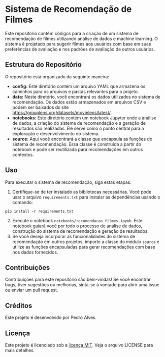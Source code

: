 <!DOCTYPE html>
<html>

<head>
    <title>Sistema de Recomendação de Filmes</title>
</head>

<body>

<h1>Sistema de Recomendação de Filmes</h1>

<p>Este repositório contém códigos para a criação de um sistema de recomendação de filmes utilizando análise de dados e machine learning. O sistema é projetado para sugerir filmes aos usuários com base em suas preferências de avaliação e nos padrões de avaliação de outros usuários.</p>

<h2>Estrutura do Repositório</h2>

<p>O repositório está organizado da seguinte maneira:</p>

<ul>
    <li><strong>config:</strong> Este diretório contém um arquivo YAML que armazena os caminhos para os arquivos e pastas relevantes para o projeto.</li>
    <li><strong>data:</strong> Neste diretório, você encontrará os dados utilizados no sistema de recomendação. Os dados estão armazenados em arquivos CSV e podem ser baixados do site <a href="https://grouplens.org/datasets/movielens/latest/">https://grouplens.org/datasets/movielens/latest/</a>.</li>
    <li><strong>notebooks:</strong> Este diretório contém um notebook Jupyter onde a análise de dados, a criação do sistema de recomendação e a geração de resultados são realizadas. Ele serve como o ponto central para a exploração e desenvolvimento do sistema.</li>
    <li><strong>source:</strong> Aqui você encontrará a classe que encapsula as funções do sistema de recomendação. Essa classe é construída a partir do notebook e pode ser reutilizada para recomendações em outros contextos.</li>
</ul>

<h2>Uso</h2>

<p>Para executar o sistema de recomendação, siga estas etapas:</p>

<ol>
    <li>Certifique-se de ter instalado as bibliotecas necessárias. Você pode usar o arquivo <code>requirements.txt</code> para instalar as dependências usando o comando:</li>
</ol>

<pre><code>pip install -r requirements.txt</code></pre>

<ol start="2">
    <li>Execute o notebook <code>notebooks/recomendacao_filmes.ipynb</code>. Este notebook guiará você por todo o processo de análise de dados, construção do sistema de recomendação e geração de resultados.</li>
    <li>Se você deseja incorporar as funcionalidades do sistema de recomendação em outros projetos, importe a classe do módulo <code>source</code> e utilize as funções encapsuladas para gerar recomendações com base nos dados fornecidos.</li>
</ol>

<h2>Contribuições</h2>

<p>Contribuições para este repositório são bem-vindas! Se você encontrar bugs, tiver sugestões ou melhorias, sinta-se à vontade para abrir uma issue ou enviar um pull request.</p>

<h2>Créditos</h2>

<p>Este projeto é desenvolvido por Pedro Alves.</p>

<h2>Licença</h2>

<p>Este projeto é licenciado sob a <a href="https://exemplo.com/licenca">licença MIT</a>. Veja o arquivo LICENSE para mais detalhes.</p>

</body>

</html>
